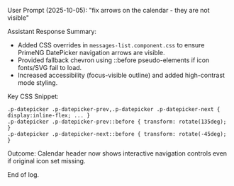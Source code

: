 User Prompt (2025-10-05): "fix arrows on the calendar - they are not visible"

Assistant Response Summary:
- Added CSS overrides in `messages-list.component.css` to ensure PrimeNG DatePicker navigation arrows are visible.
- Provided fallback chevron using ::before pseudo-elements if icon fonts/SVG fail to load.
- Increased accessibility (focus-visible outline) and added high-contrast mode styling.

Key CSS Snippet:
```
.p-datepicker .p-datepicker-prev,.p-datepicker .p-datepicker-next { display:inline-flex; ... }
.p-datepicker .p-datepicker-prev::before { transform: rotate(135deg); }
.p-datepicker .p-datepicker-next::before { transform: rotate(-45deg); }
```

Outcome: Calendar header now shows interactive navigation controls even if original icon set missing.

End of log.